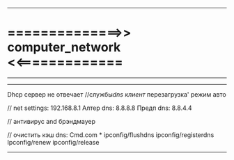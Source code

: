 _______________________________________________________________________________

#            ==============>> computer_network <<=============
_______________________________________________________________________________

-----------------------------------------------------

Dhcp сервер не отвечает
//службы*dns клиент* перезагрузка' режим авто

// net settings:    192.168.8.1
Алтер dns:          8.8.8.8
Предп dns:          8.8.4.4

// антивирус and брэндмауер

// очистить кэш dns:
Cmd.com * ipconfig/flushdns
                      ipconfig/registerdns
                      Ipconfig/renew
                      ipconfig/release

******************************************************************

